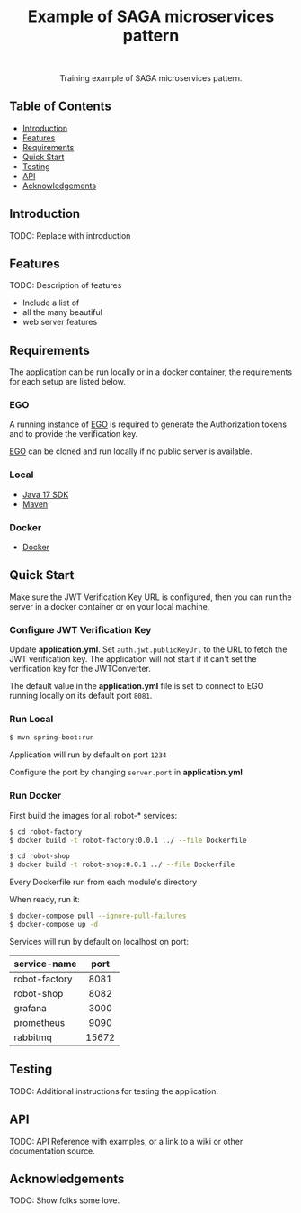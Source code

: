 <h1 align="center"> Example of SAGA microservices pattern </h1> <br>

<p align="center">
  Training example of SAGA microservices pattern.
</p>


## Table of Contents

- [Introduction](#introduction)
- [Features](#features)
- [Requirements](#requirements)
- [Quick Start](#quick-start)
- [Testing](#testing)
- [API](#requirements)
- [Acknowledgements](#acknowledgements)




## Introduction

TODO: Replace with introduction

## Features
TODO: Description of features

* Include a list of
* all the many beautiful
* web server features


## Requirements
The application can be run locally or in a docker container, the requirements for each setup are listed below.


### EGO
A running instance of [EGO](https://github.com/overture-stack/ego/) is required to generate the Authorization tokens and to provide the verification key.

[EGO](https://github.com/overture-stack/ego/) can be cloned and run locally if no public server is available.


### Local
* [Java 17 SDK](http://www.oracle.com/technetwork/java/javase/downloads/jdk8-downloads-2133151.html)
* [Maven](https://maven.apache.org/download.cgi)


### Docker
* [Docker](https://www.docker.com/get-docker)


## Quick Start
Make sure the JWT Verification Key URL is configured, then you can run the server in a docker container or on your local machine.

### Configure JWT Verification Key
Update __application.yml__. Set `auth.jwt.publicKeyUrl` to the URL to fetch the JWT verification key. The application will not start if it can't set the verification key for the JWTConverter.

The default value in the __application.yml__ file is set to connect to EGO running locally on its default port `8081`.

### Run Local
```bash
$ mvn spring-boot:run
```

Application will run by default on port `1234`

Configure the port by changing `server.port` in __application.yml__


### Run Docker

First build the images for all robot-* services:

```bash
$ cd robot-factory 
$ docker build -t robot-factory:0.0.1 ../ --file Dockerfile
```

```bash
$ cd robot-shop 
$ docker build -t robot-shop:0.0.1 ../ --file Dockerfile
```

Every Dockerfile run from each module's directory

When ready, run it:
```bash
$ docker-compose pull --ignore-pull-failures
$ docker-compose up -d
```

Services will run by default on localhost on port:

| service-name  | port  | 
|---------------|:-----:|
| robot-factory | 8081  | 
| robot-shop    | 8082  |   
| grafana       | 3000  |   
| prometheus    | 9090  |   
| rabbitmq      | 15672 |   


## Testing
TODO: Additional instructions for testing the application.


## API
TODO: API Reference with examples, or a link to a wiki or other documentation source.

## Acknowledgements
TODO: Show folks some love.